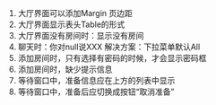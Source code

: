 1. 大厅界面可以添加Margin 页边距
2. 大厅界面显示表头Table的形式
3. 大厅界面没有房间时：显示没有房间
4. 聊天时：你对null说XXX 解决方案：下拉菜单默认All
5. 添加房间时，只有选择有密码的时候，才会显示密码框
6. 添加房间时，缺少提示信息
7. 等待窗口中，准备信息应在上方的列表中显示
8. 等待窗口中，准备后应切换成按钮“取消准备”